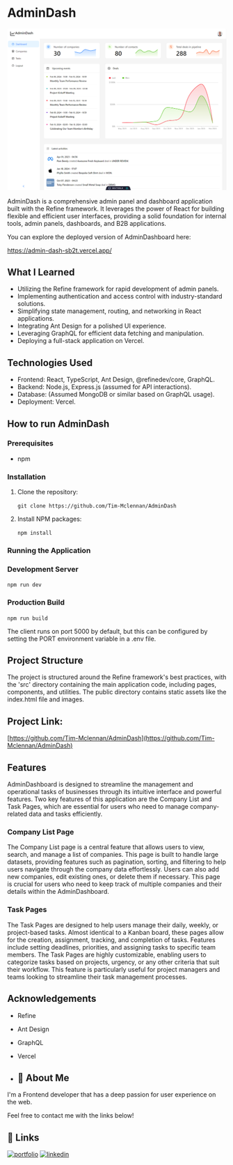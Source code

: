 # AdminDash 

![admindash](./src/demoScreenshot.PNG)

AdminDash is a comprehensive admin panel and dashboard application built with the Refine framework. It leverages the power of React for building flexible and efficient user interfaces, providing a solid foundation for internal tools, admin panels, dashboards, and B2B applications.

You can explore the deployed version of AdminDashboard here:

https://admin-dash-sb2t.vercel.app/

## What I Learned

- Utilizing the Refine framework for rapid development of admin panels.
- Implementing authentication and access control with industry-standard solutions.
- Simplifying state management, routing, and networking in React applications.
- Integrating Ant Design for a polished UI experience.
- Leveraging GraphQL for efficient data fetching and manipulation.
- Deploying a full-stack application on Vercel.

## Technologies Used

- Frontend: React, TypeScript, Ant Design, @refinedev/core, GraphQL.
- Backend: Node.js, Express.js (assumed for API interactions).
- Database: (Assumed MongoDB or similar based on GraphQL usage).
- Deployment: Vercel.

## How to run AdminDash

### Prerequisites

- npm

### Installation

1. Clone the repository:

   `git clone https://github.com/Tim-Mclennan/AdminDash`

2. Install NPM packages:

    `npm install`

### Running the Application

### Development Server

`npm run dev`

### Production Build

`npm run build`

The client runs on port 5000 by default, but this can be configured by setting the PORT environment variable in a .env file.

## Project Structure

The project is structured around the Refine framework's best practices, with the 'src' directory containing the main application code, including pages, components, and utilities. The public directory contains static assets like the index.html file and images.

## Project Link:

 [https://github.com/Tim-Mclennan/AdminDash](https://github.com/Tim-Mclennan/AdminDash)

## Features

AdminDashboard is designed to streamline the management and operational tasks of businesses through its intuitive interface and powerful features. Two key features of this application are the Company List and Task Pages, which are essential for users who need to manage company-related data and tasks efficiently.

### Company List Page

The Company List page is a central feature that allows users to view, search, and manage a list of companies. This page is built to handle large datasets, providing features such as pagination, sorting, and filtering to help users navigate through the company data effortlessly. Users can also add new companies, edit existing ones, or delete them if necessary. This page is crucial for users who need to keep track of multiple companies and their details within the AdminDashboard.

### Task Pages

The Task Pages are designed to help users manage their daily, weekly, or project-based tasks. Almost identical to a Kanban board, these pages allow for the creation, assignment, tracking, and completion of tasks. Features include setting deadlines, priorities, and assigning tasks to specific team members. The Task Pages are highly customizable, enabling users to categorize tasks based on projects, urgency, or any other criteria that suit their workflow. This feature is particularly useful for project managers and teams looking to streamline their task management processes.

## Acknowledgements

- Refine
- Ant Design
- GraphQL
- Vercel

- ## 🚀 About Me
I'm a Frontend developer that has a deep passion for user experience on the web. 

Feel free to contact me with the links below!

## 🔗 Links
[![portfolio](https://img.shields.io/badge/my_portfolio-000?style=for-the-badge&logo=ko-fi&logoColor=white)](https://github.com/Tim-Mclennan/My-Portfolio)
[![linkedin](https://img.shields.io/badge/linkedin-0A66C2?style=for-the-badge&logo=linkedin&logoColor=white)](https://www.linkedin.com/in/tim-mclennan-0563341aa/)
